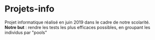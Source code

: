 # Projets-info
Projet informatique réalisé en juin 2019 dans le cadre de notre scolarité. 
__Notre but__ : rendre les tests les plus efficaces possibles, en groupant les individus par "pools" 
